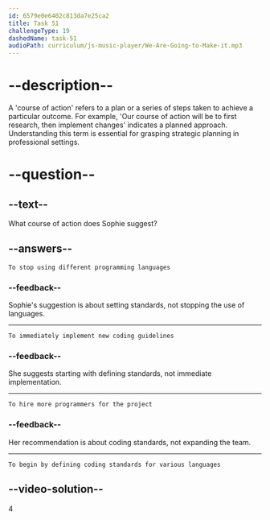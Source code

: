 ```yaml
---
id: 6579e0e6402c813da7e25ca2
title: Task 51
challengeType: 19
dashedName: task-51
audioPath: curriculum/js-music-player/We-Are-Going-to-Make-it.mp3
---
```


<!--
AUDIO REFERENCE: 
Sophie: "I recommend that we start by defining coding standards for different programming languages we use."
-->

# --description--

A 'course of action' refers to a plan or a series of steps taken to achieve a particular outcome. For example, 'Our course of action will be to first research, then implement changes' indicates a planned approach. Understanding this term is essential for grasping strategic planning in professional settings.

# --question--

## --text--

What course of action does Sophie suggest?

## --answers--

`To stop using different programming languages`

### --feedback--

Sophie's suggestion is about setting standards, not stopping the use of languages.

---

`To immediately implement new coding guidelines`

### --feedback--

She suggests starting with defining standards, not immediate implementation.

---

`To hire more programmers for the project`

### --feedback--

Her recommendation is about coding standards, not expanding the team.

---

`To begin by defining coding standards for various languages`

## --video-solution--

4
